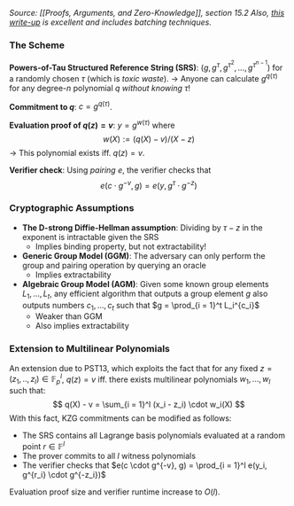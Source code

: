 *Source: [[Proofs, Arguments, and Zero-Knowledge]], section 15.2*
*Also, [this write-up](https://dankradfeist.de/ethereum/2020/06/16/kate-polynomial-commitments.html) is excellent and includes batching techniques.*

### The Scheme
**Powers-of-Tau Structured Reference String (SRS)**: $(g, g^\tau, g^{\tau^2}, ..., g^{\tau^{n - 1}})$ for a randomly chosen $\tau$ (which is *toxic waste*).
-> Anyone can calculate $g^{q(\tau)}$ for any degree-$n$ polynomial $q$ *without knowing $\tau$*!

**Commitment to $q$**: $c = g^{q(\tau)}$.

**Evaluation proof of $q(z) = v$**: $y = g^{w(\tau)}$ where
$$
w(X) := (q(X) - v) / (X - z)
$$
-> This polynomial exists iff. $q(z) = v$.

**Verifier check**: Using *pairing* $e$, the verifier checks that
$$
e(c \cdot g^{-v}, g) = e(y, g^\tau \cdot g^{-z})
$$

### Cryptographic Assumptions
- **The D-strong Diffie-Hellman assumption**: Dividing by $\tau - z$ in the exponent is intractable given the SRS
	- Implies binding property, but not extractability!
- **Generic Group Model (GGM)**: The adversary can only perform the group and pairing operation by querying an oracle
	- Implies extractability
- **Algebraic Group Model (AGM)**: Given some known group elements $L_1, ..., L_t$, any efficient algorithm that outputs a group element $g$ also outputs numbers $c_1, ..., c_t$ such that $g = \prod_{i = 1}^t L_i^{c_i}$ 
	- Weaker than GGM
	- Also implies extractability
### Extension to Multilinear Polynomials
An extension due to PST13, which exploits the fact that for any fixed $z = (z_1, .., z_l) \in \mathbb{F}_p^l$, $q(z) = v$ iff. there exists multilinear polynomials $w_1, ..., w_l$ such that:
$$
q(X) - v = \sum_{i = 1}^l (x_i - z_i)  \cdot w_i(X)
$$
With this fact, KZG commitments can be modified as follows:
- The SRS contains all Lagrange basis polynomials evaluated at a random point $r \in \mathbb{F}^l$
- The prover commits to all $l$ witness polynomials
- The verifier checks that $e(c \cdot g^{-v}, g) = \prod_{i = 1}^l e(y_i, g^{r_i} \cdot g^{-z_i})$

Evaluation proof size and verifier runtime increase to $O(l)$.